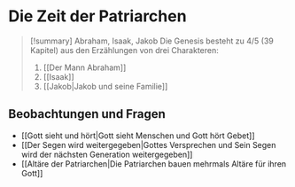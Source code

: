 # Die Zeit der Patriarchen

> [!summary] Abraham, Isaak, Jakob
> Die Genesis besteht zu 4/5 (39 Kapitel) aus den Erzählungen von drei Charakteren:
> 1. [[Der Mann Abraham]]
> 2. [[Isaak]]
> 3. [[Jakob|Jakob und seine Familie]]

## Beobachtungen und Fragen

- [[Gott sieht und hört|Gott sieht Menschen und Gott hört Gebet]]
- [[Der Segen wird weitergegeben|Gottes Versprechen und Sein Segen wird der nächsten Generation weitergegeben]]
- [[Altäre der Patriarchen|Die Patriarchen bauen mehrmals Altäre für ihren Gott]]